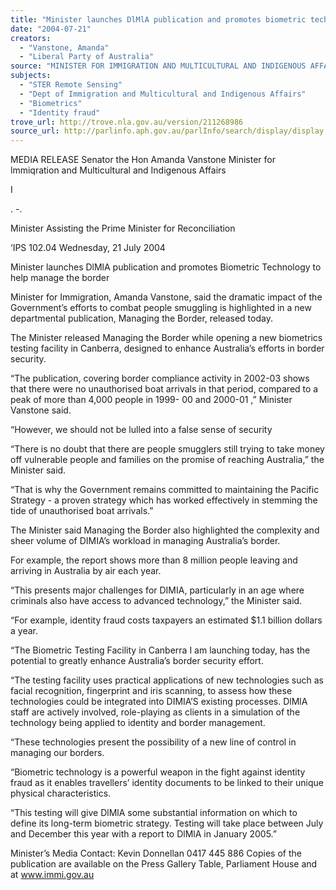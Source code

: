 ```yaml
---
title: "Minister launches DlMlA publication and promotes biometric technology to help manage the border."
date: "2004-07-21"
creators:
  - "Vanstone, Amanda"
  - "Liberal Party of Australia"
source: "MINISTER FOR IMMIGRATION AND MULTICULTURAL AND INDIGENOUS AFFAIRS"
subjects:
  - "STER Remote Sensing"
  - "Dept of Immigration and Multicultural and Indigenous Affairs"
  - "Biometrics"
  - "Identity fraud"
trove_url: http://trove.nla.gov.au/version/211268986
source_url: http://parlinfo.aph.gov.au/parlInfo/search/display/display.w3p;query=Id%3A%22media/pressrel/E47D6%22
---
```


  MEDIA RELEASE  Senator the Hon Amanda Vanstone  Minister for lmmiqration and Multicultural and Indigenous Affairs 

  I 

  . -. 

  Minister Assisting the Prime Minister for Reconciliation 

  ‘IPS 102.04 Wednesday, 21 July 2004 

  Minister launches DlMlA publication and promotes Biometric  Technology to help manage the border 

  Minister for Immigration, Amanda Vanstone, said the dramatic impact of the Government’s efforts  to combat people smuggling is highlighted in a new departmental publication, Managing the  Border, released today. 

  The Minister released Managing the Border while opening a new biometrics testing facility in  Canberra, designed to enhance Australia’s efforts in border security. 

  “The publication, covering border compliance activity in 2002-03 shows that there were no  unauthorised boat arrivals in that period, compared to a peak of more than 4,000 people in 1999-  00 and 2000-01 ,” Minister Vanstone said. 

  “However, we should not be lulled into a false sense of security 

  “There is no doubt that there are people smugglers still trying to take money off vulnerable people  and families on the promise of reaching Australia,” the Minister said. 

  “That is why the Government remains committed to maintaining the Pacific Strategy - a proven  strategy which has worked effectively in stemming the tide of unauthorised boat arrivals.” 

  The Minister said Managing the Border also highlighted the complexity and sheer volume of  DIMIA’s workload in managing Australia’s border. 

  For example, the report shows more than 8 million people leaving and arriving in Australia by air  each year. 

  “This presents major challenges for DIMIA, particularly in an age where criminals also have access  to advanced technology,” the Minister said. 

  “For example, identity fraud costs taxpayers an estimated $1.1 billion dollars a year. 

  “The Biometric Testing Facility in Canberra I am launching today, has the potential to greatly  enhance Australia’s border security effort. 

  “The testing facility uses practical applications of new technologies such as facial recognition,  fingerprint and iris scanning, to assess how these technologies could be integrated into DIMIA’S  existing processes. DlMlA staff are actively involved, role-playing as clients in a simulation of the  technology being applied to identity and border management. 

  “These technologies present the possibility of a new line of control in managing our borders. 

  “Biometric technology is a powerful weapon in the fight against identity fraud as it enables  travellers’ identity documents to be linked to their unique physical characteristics. 

  “This testing will give DlMlA some substantial information on which to define its long-term biometric  strategy. Testing will take place between July and December this year with a report to DlMlA in  January 2005.” 

  Minister’s Media Contact: Kevin Donnellan 0417 445 886  Copies of the publication are available on the Press Gallery Table, Parliament House and at www.immi.gov.au 

